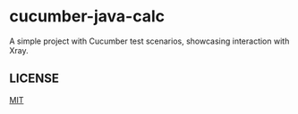 # cucumber-java-calc

A simple project with Cucumber test scenarios, showcasing interaction with Xray.

## LICENSE

[MIT](LICENSE)
